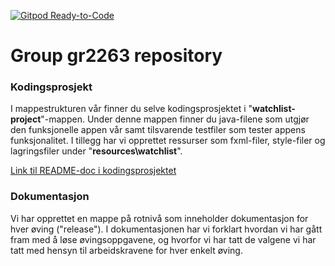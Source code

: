 [![Gitpod Ready-to-Code](https://img.shields.io/badge/Gitpod-Ready--to--Code-blue?logo=gitpod)](https://gitpod.stud.ntnu.no/#https://gitlab.stud.idi.ntnu.no/it1901/groups-2022/gr2263/gr2263/)

# Group gr2263 repository 

### Kodingsprosjekt
 
I mappestrukturen vår finner du selve kodingsprosjektet i "**watchlist-project**"-mappen. Under denne mappen finner du java-filene som utgjør den funksjonelle appen vår samt tilsvarende testfiler som tester appens funksjonalitet. I tillegg har vi opprettet ressurser som fxml-filer, style-filer og lagringsfiler under "**resources\watchlist**".

[Link til README-doc i kodingsprosjektet](watchlist-project/README.md)

### Dokumentasjon

Vi har opprettet en mappe på rotnivå som inneholder dokumentasjon for hver øving ("release").
I dokumentasjonen har vi forklart hvordan vi har gått fram med å løse øvingsoppgavene, og hvorfor vi har tatt de valgene vi har tatt med hensyn til arbeidskravene for hver enkelt øving.